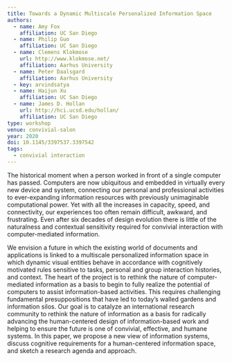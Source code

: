 ```yaml
---
title: Towards a Dynamic Multiscale Personalized Information Space
authors:
  - name: Amy Fox
    affiliation: UC San Diego
  - name: Philip Guo
    affiliation: UC San Diego
  - name: Clemens Klokmose
    url: http://www.klokmose.net/
    affiliation: Aarhus University
  - name: Peter Daalsgard
    affiliation: Aarhus University
  - key: arvindsatya
  - name: Haijun Xu
    affiliation: UC San Diego
  - name: James D. Hollan
    url: http://hci.ucsd.edu/hollan/
    affiliation: UC San Diego
type: workshop
venue: convivial-salon
year: 2020
doi: 10.1145/3397537.3397542
tags:
  - convivial interaction
---
```

The historical moment when a person worked in front of a single computer has passed. Computers are now ubiquitous and embedded in virtually every new device and system, connecting our personal and professional activities to ever-expanding information resources with previously unimaginable computational power. Yet with all the increases in capacity, speed, and connectivity, our experiences too often remain difficult, awkward, and frustrating. Even after six decades of design evolution there is little of the naturalness and contextual sensitivity required for convivial interaction with computer-mediated information.

We envision a future in which the existing world of documents and applications is linked to a multiscale personalized information space in which dynamic visual entities behave in accordance with cognitively motivated rules sensitive to tasks, personal and group interaction histories, and context. The heart of the project is to rethink the nature of computer-mediated information as a basis to begin to fully realize the potential of computers to assist information-based activities. This requires challenging fundamental presuppositions that have led to today’s walled gardens and information silos. Our goal is to catalyze an international research community to rethink the nature of information as a basis for radically advancing the human-centered design of information-based work and helping to ensure the future is one of convivial, effective, and humane systems. In this paper, we propose a new view of information systems, discuss cognitive requirements for a human-centered information space, and sketch a research agenda and approach.
